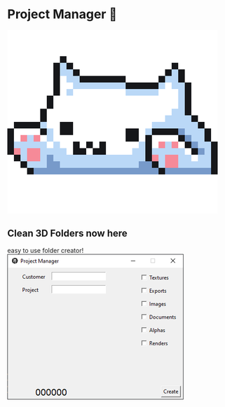 # Project Manager :floppy_disk:

![cat](cat.gif)

## Clean 3D Folders now here

easy to use folder creator!
![screenshot](screenshot.png)